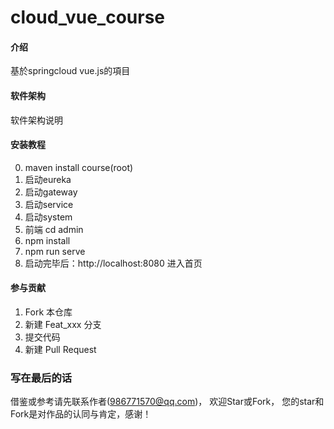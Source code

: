 # cloud_vue_course

#### 介绍
基於springcloud vue.js的項目

#### 软件架构
软件架构说明



#### 安装教程
0.  maven install course(root) 
1.  启动eureka
2.  启动gateway
3.  启动service
4.  启动system
5.  前端 cd admin 
6.  npm install 
7.  npm run serve 
8.  启动完毕后：http://localhost:8080 进入首页


#### 参与贡献

1.  Fork 本仓库
2.  新建 Feat_xxx 分支
3.  提交代码
4.  新建 Pull Request

### 写在最后的话
借鉴或参考请先联系作者(986771570@qq.com)， 欢迎Star或Fork， 您的star和Fork是对作品的认同与肯定，感谢！
